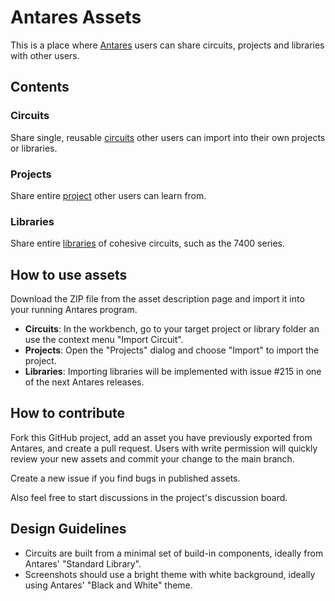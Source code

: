 # Antares Assets

This is a place where [Antares](https://www.antarescircuit.io) users can share circuits, 
projects and libraries with other users.

## Contents
### Circuits

Share single, reusable [circuits](circuits/circuits.md) other users can import into their own projects or libraries.

### Projects

Share entire [project](projects/projects.md) other users can learn from.

### Libraries

Share entire [libraries](libraries/libraries.md) of cohesive circuits, such as the 7400 series.

## How to use assets

Download the ZIP file from the asset description page and import it into your running Antares program.

* **Circuits**: In the workbench, go to your target project or library folder an use the context 
  menu "Import Circuit".
* **Projects**: Open the "Projects" dialog and choose "Import" to import the project.
* **Libraries**: Importing libraries will be implemented with issue #215 in one of the next Antares 
  releases.

## How to contribute

Fork this GitHub project, add an asset you have previously exported from Antares, and create a pull request. Users with write permission will quickly review your new assets and commit your change to the main branch.

Create a new issue if you find bugs in published assets.

Also feel free to start discussions in the project's discussion board.

## Design Guidelines

* Circuits are built from a minimal set of build-in components, ideally from Antares' "Standard 
  Library".
* Screenshots should use a bright theme with white background, ideally using Antares' "Black and 
  White" theme.
